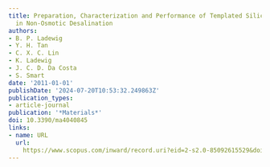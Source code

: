 ```yaml
---
title: Preparation, Characterization and Performance of Templated Silica Membranes
  in Non-Osmotic Desalination
authors:
- B. P. Ladewig
- Y. H. Tan
- C. X. C. Lin
- K. Ladewig
- J. C. D. Da Costa
- S. Smart
date: '2011-01-01'
publishDate: '2024-07-20T10:53:32.249863Z'
publication_types:
- article-journal
publication: '*Materials*'
doi: 10.3390/ma4040845
links:
- name: URL
  url: 
    https://www.scopus.com/inward/record.uri?eid=2-s2.0-85092615529&doi=10.3390%2fma4040845&partnerID=40&md5=c0c6b9935234d4e2151b215ee659a4bf
---
```

